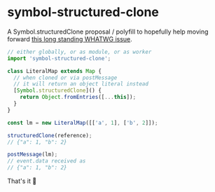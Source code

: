 # symbol-structured-clone

A Symbol.structuredClone proposal / polyfill to hopefully help moving forward [this long standing WHATWG issue](https://github.com/whatwg/html/issues/7428#issuecomment-2259007298).

```js
// either globally, or as module, or as worker
import 'symbol-structured-clone';

class LiteralMap extends Map {
  // when cloned or via postMessage
  // it will return an object literal instead
  [Symbol.structuredClone]() {
    return Object.fromEntries([...this]);
  }
}

const lm = new LiteralMap([['a', 1], ['b', 2]]);

structuredClone(reference);
// {"a": 1, "b": 2}

postMessage(lm);
// event.data received as
// {"a": 1, "b": 2}
```

That's it 👋
